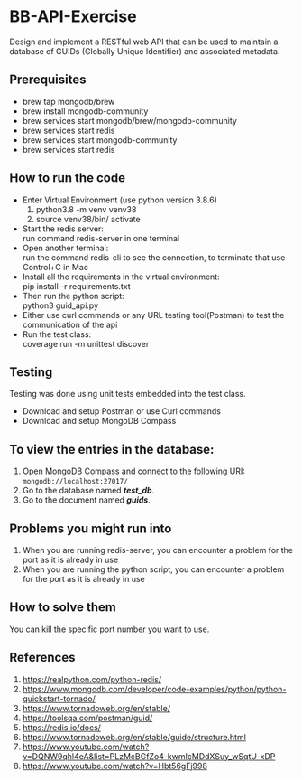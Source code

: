 # BB-API-Exercise

Design and implement a RESTful web API that can be used to maintain a database of GUIDs (Globally Unique Identifier) and associated metadata.

## Prerequisites

- brew tap mongodb/brew
- brew install mongodb-community
- brew services start mongodb/brew/mongodb-community
- brew services start redis
- brew services start mongodb-community
- brew services start redis

## How to run the code

- Enter Virtual Environment (use python version 3.8.6)
  1. python3.8 -m venv venv38
  2. source venv38/bin/ activate
- Start the redis server: <br>
  run command redis-server in one terminal
- Open another terminal: <br>
  run the command redis-cli to see the connection, to terminate that use Control+C in Mac
- Install all the requirements in the virtual environment: <br> 
  pip install -r requirements.txt
- Then run the python script: <br>
  python3 guid_api.py
- Either use curl commands or any URL testing tool(Postman) to test the communication of the api
- Run the test class: <br>
  coverage run -m unittest discover

## Testing

Testing was done using unit tests embedded into the test class.

- Download and setup Postman or use Curl commands
- Download and setup MongoDB Compass

## To view the entries in the database:

1.  Open MongoDB Compass and connect to the following URI: `mongodb://localhost:27017/`
2.  Go to the database named **_test_db_**.
3.  Go to the document named **_guids_**.

## Problems you might run into

1. When you are running redis-server, you can encounter a problem for the port as it is already in use
2. When you are running the python script, you can encounter a problem for the port as it is already in use

## How to solve them

You can kill the specific port number you want to use.

## References

1. https://realpython.com/python-redis/
2. https://www.mongodb.com/developer/code-examples/python/python-quickstart-tornado/
3. https://www.tornadoweb.org/en/stable/
4. https://toolsqa.com/postman/guid/
5. https://redis.io/docs/
6. https://www.tornadoweb.org/en/stable/guide/structure.html
7. https://www.youtube.com/watch?v=DQNW9qhl4eA&list=PLzMcBGfZo4-kwmIcMDdXSuy_wSqtU-xDP
8. https://www.youtube.com/watch?v=Hbt56gFj998
